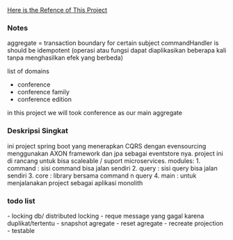 [Here is the Refence of This Project ](https://www.youtube.com/watch?v=VUxJrb4ghlo&list=PL4O1nDpoa5KQ7eAF4uJa5Tj51YXoBq1Zh)

<h3>Notes</h3>
aggregate = transaction boundary for certain subject  
commandHandler is should be idempotent (operasi atau fungsi dapat diaplikasikan beberapa kali tanpa menghasilkan efek yang berbeda)

list of domains
- conference
- conference family
- conference edition

in this project we will took  conference as our main aggregate

<h3>Deskripsi Singkat</h3>
ini project spring boot yang menerapkan CQRS dengan evensourcing menggunakan AXON framework dan jpa sebagai eventstore nya.
project ini di rancang untuk bisa scaleable / suport microservices.
modules:
1. command : sisi command bisa jalan sendiri
2. query : sisi query bisa jalan sendiri
3. core : library bersama command n query
4. main : untuk menjalanakan project sebagai aplikasi monolith


<h3>todo list</h3>
- locking db/ distributed locking
- reque message yang gagal karena duplikat/tertentu
- snapshot agregate
- reset agregate
- recreate projection
- testable